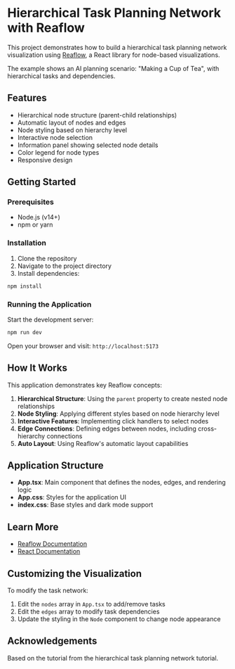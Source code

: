 # Hierarchical Task Planning Network with Reaflow

This project demonstrates how to build a hierarchical task planning network visualization using [Reaflow](https://reaflow.dev/), a React library for node-based visualizations.

The example shows an AI planning scenario: "Making a Cup of Tea", with hierarchical tasks and dependencies.

## Features

- Hierarchical node structure (parent-child relationships)
- Automatic layout of nodes and edges
- Node styling based on hierarchy level
- Interactive node selection
- Information panel showing selected node details
- Color legend for node types
- Responsive design

## Getting Started

### Prerequisites

- Node.js (v14+)
- npm or yarn

### Installation

1. Clone the repository
2. Navigate to the project directory
3. Install dependencies:

```bash
npm install
```

### Running the Application

Start the development server:

```bash
npm run dev
```

Open your browser and visit: `http://localhost:5173`

## How It Works

This application demonstrates key Reaflow concepts:

1. **Hierarchical Structure**: Using the `parent` property to create nested node relationships
2. **Node Styling**: Applying different styles based on node hierarchy level
3. **Interactive Features**: Implementing click handlers to select nodes
4. **Edge Connections**: Defining edges between nodes, including cross-hierarchy connections
5. **Auto Layout**: Using Reaflow's automatic layout capabilities

## Application Structure

- **App.tsx**: Main component that defines the nodes, edges, and rendering logic
- **App.css**: Styles for the application UI
- **index.css**: Base styles and dark mode support

## Learn More

- [Reaflow Documentation](https://reaflow.dev/)
- [React Documentation](https://react.dev/)

## Customizing the Visualization

To modify the task network:

1. Edit the `nodes` array in `App.tsx` to add/remove tasks
2. Edit the `edges` array to modify task dependencies
3. Update the styling in the `Node` component to change node appearance

## Acknowledgements

Based on the tutorial from the hierarchical task planning network tutorial.
